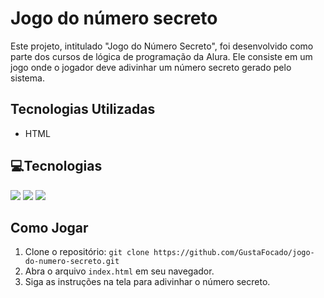 <h1>Jogo do número secreto</h1>
Este projeto, intitulado "Jogo do Número Secreto", foi desenvolvido como parte dos cursos de lógica de programação da Alura. Ele consiste em um jogo onde o jogador deve adivinhar um número secreto gerado pelo sistema.

## Tecnologias Utilizadas
- HTML

## 💻Tecnologias
<div>
  <img src="https://img.shields.io/badge/HTML-239120?style=for-the-badge&logo=html5&logoColor=white">
  <img src="https://img.shields.io/badge/CSS-239120?&style=for-the-badge&logo=css3&logoColor=white">
  <img src="https://img.shields.io/badge/JavaScript-F7DF1E?style=for-the-badge&logo=javascript&logoColor=black">
</div>

## Como Jogar
1. Clone o repositório: `git clone https://github.com/GustaFocado/jogo-do-numero-secreto.git`
2. Abra o arquivo `index.html` em seu navegador.
3. Siga as instruções na tela para adivinhar o número secreto.

